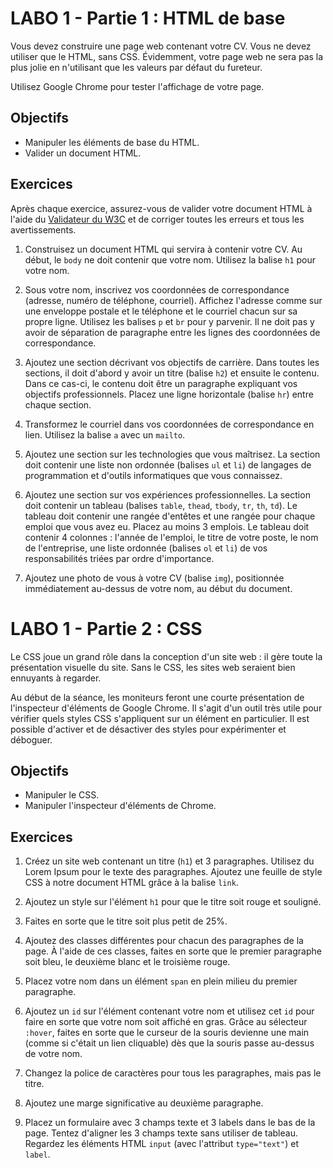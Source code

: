 LABO 1 - Partie 1 : HTML de base
============

Vous devez construire une page web contenant votre CV. Vous ne
devez utiliser que le HTML, sans CSS. Évidemment, votre page web ne sera pas la
plus jolie en n'utilisant que les valeurs par défaut du fureteur.

Utilisez Google Chrome pour tester l'affichage de votre page.

Objectifs
---------

* Manipuler les éléments de base du HTML.
* Valider un document HTML.

Exercices
---------

Après chaque exercice, assurez-vous de valider votre document HTML à l'aide du
[Validateur du W3C](https://validator.w3.org/) et de corriger toutes les erreurs
et tous les avertissements.

1. Construisez un document HTML qui servira à contenir votre CV. Au début, le
   `body` ne doit contenir que votre nom. Utilisez la balise `h1` pour votre
   nom.

2. Sous votre nom, inscrivez vos coordonnées de correspondance (adresse, numéro
   de téléphone, courriel). Affichez l'adresse comme sur une enveloppe postale
   et le téléphone et le courriel chacun sur sa propre ligne. Utilisez les
   balises `p` et `br` pour y parvenir. Il ne doit pas y avoir de séparation de
   paragraphe entre les lignes des coordonnées de correspondance.

3. Ajoutez une section décrivant vos objectifs de carrière. Dans toutes les
   sections, il doit d'abord y avoir un titre (balise `h2`) et ensuite le
   contenu. Dans ce cas-ci, le contenu doit être un paragraphe expliquant vos
   objectifs professionnels. Placez une ligne horizontale (balise `hr`) entre
   chaque section.

4. Transformez le courriel dans vos coordonnées de correspondance en lien.
   Utilisez la balise `a` avec un `mailto`.

5. Ajoutez une section sur les technologies que vous maîtrisez. La section doit
   contenir une liste non ordonnée (balises `ul` et `li`) de langages de
   programmation et d'outils informatiques que vous connaissez.

6. Ajoutez une section sur vos expériences professionnelles. La section doit
   contenir un tableau (balises `table`, `thead`, `tbody`, `tr`, `th`,
   `td`). Le tableau doit contenir une rangée d'entêtes et une rangée pour
   chaque emploi que vous avez eu. Placez au moins 3 emplois. Le tableau doit
   contenir 4 colonnes : l'année de l'emploi, le titre de votre poste, le nom de
   l'entreprise, une liste ordonnée (balises `ol` et `li`) de vos
   responsabilités triées par ordre d'importance.

7. Ajoutez une photo de vous à votre CV (balise `img`), positionnée
   immédiatement au-dessus de votre nom, au début du document.

LABO 1 - Partie 2 : CSS
===

Le CSS joue un grand rôle dans la conception d'un site web : il gère toute la
présentation visuelle du site. Sans le CSS, les sites web seraient bien
ennuyants à regarder.

Au début de la séance, les moniteurs feront une courte présentation de
l'inspecteur d'éléments de Google Chrome. Il s'agit d'un outil très utile pour
vérifier quels styles CSS s'appliquent sur un élément en particulier. Il est
possible d'activer et de désactiver des styles pour expérimenter et déboguer.

Objectifs
---------

* Manipuler le CSS.
* Manipuler l'inspecteur d'éléments de Chrome.

Exercices
---------

1. Créez un site web contenant un titre (`h1`) et 3 paragraphes. Utilisez du
   Lorem Ipsum pour le texte des paragraphes. Ajoutez une feuille de style CSS à
   notre document HTML grâce à la balise `link`.

2. Ajoutez un style sur l'élément `h1` pour que le titre soit rouge et souligné.

3. Faites en sorte que le titre soit plus petit de 25%.

4. Ajoutez des classes différentes pour chacun des paragraphes de la page. À
   l'aide de ces classes, faites en sorte que le premier paragraphe soit bleu,
   le deuxième blanc et le troisième rouge.

5. Placez votre nom dans un élément `span` en plein milieu du premier
   paragraphe.

6. Ajoutez un `id` sur l'élément contenant votre nom et utilisez cet `id` pour
   faire en sorte que votre nom soit affiché en gras. Grâce au sélecteur
   `:hover`, faites en sorte que le curseur de la souris devienne une main
   (comme si c'était un lien cliquable) dès que la souris passe au-dessus de
   votre nom.

7. Changez la police de caractères pour tous les paragraphes, mais pas le titre.

8. Ajoutez une marge significative au deuxième paragraphe.

9. Placez un formulaire avec 3 champs texte et 3 labels dans le bas de la page. Tentez
   d'aligner les 3 champs texte sans utiliser de tableau. Regardez les éléments
   HTML `input` (avec l'attribut `type="text"`) et `label`.
